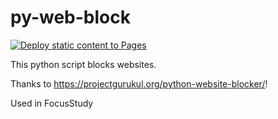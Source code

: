 # py-web-block
[![Deploy static content to Pages](https://github.com/ok-coder1/py-web-block/actions/workflows/static.yml/badge.svg)](https://github.com/ok-coder1/py-web-block/actions/workflows/static.yml)

This python script blocks websites.

Thanks to https://projectgurukul.org/python-website-blocker/!

Used in FocusStudy

